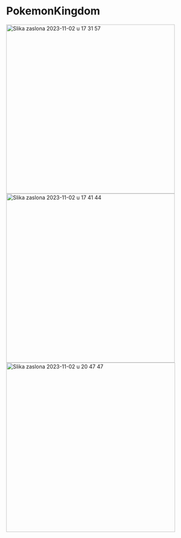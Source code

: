 # PokemonKingdom
<img width="451" alt="Slika zaslona 2023-11-02 u 17 31 57" src="https://github.com/stjepanstojcevic/PokemonKingdom/assets/48209720/f452ba46-8caa-4046-aae5-c5fa10e945ab">
<img width="451" alt="Slika zaslona 2023-11-02 u 17 41 44" src="https://github.com/stjepanstojcevic/PokemonKingdom/assets/48209720/d033eeb3-517f-4981-9df5-a25a8b549e74">
<img width="452" alt="Slika zaslona 2023-11-02 u 20 47 47" src="https://github.com/stjepanstojcevic/PokemonKingdom/assets/48209720/daadaf31-5e11-49ea-a895-c1a4ea5440a3">
